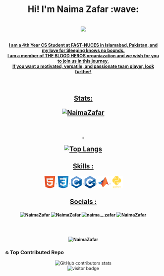 <h1 align = "center">Hi! I'm Naima Zafar :wave: <p align="center"> <a href="https://git.io/typing-svg"><img src="https://readme-typing-svg.herokuapp.com?font=Courier&pause=1000&color=18EBF7&width=435&lines=Computer+Science+Student;UI/UX+Designer;Active+Sleeper;&center=true&width=500&height=50"> <h4 align="center">I am a 4th Year CS Student at FAST-NUCES in Islamabad, Pakistan, and my love for Sleeping knows no bounds.
  <br>
I am a member of THE BLOOD HEROS organiazation and we wish for you to join us in this journey.
  <br>
If you want a motivated, versatile, and passionate team player, look further!</h4> <br>
  
 
  <h2 align="center">Stats:
  <p align="center">
	<p align="center"><img src="https://github-readme-streak-stats.herokuapp.com/?user=NaimaZafar&theme=react" alt="NaimaZafar"  /></p>

<br/>
  &nbsp;
 <p align="center">
  <img src="https://github-readme-stats.vercel.app/api/top-langs/?username=NaimaZafar&langs_count=8&theme=dark&layout=compact" alt="Top Langs"/>
</p>

	  
  <h2 align="center">Skills :

<h4 align="center">

<img align="center" alt="HTML5" width="40px" src="https://raw.githubusercontent.com/devicons/devicon/master/icons/html5/html5-original.svg"/>
<img align="center" alt="CSS" width="40px" src="https://raw.githubusercontent.com/devicons/devicon/master/icons/css3/css3-original.svg"/>
<img align="center" alt="C" width="40px" src="https://raw.githubusercontent.com/devicons/devicon/master/icons/c/c-original.svg"/>
<img align="center" alt="C++" width="40px" src="https://raw.githubusercontent.com/devicons/devicon/master/icons/cplusplus/cplusplus-original.svg"/>
<img align="center" alt="Matlab" width="40px" src="https://github.com/devicons/devicon/blob/master/icons/matlab/matlab-original.svg"/>
<img align="center" alt="Python" width="40px" src="https://github.com/devicons/devicon/blob/master/icons/python/python-plain-wordmark.svg"/>
	

 ## <h2 align="center">Socials :
<h4 align="center">
<a href="www.linkedin.com/in/naima-zafar" target="blank"><img align="center" src="https://raw.githubusercontent.com/rahuldkjain/github-profile-readme-generator/master/src/images/icons/Social/linked-in-alt.svg" alt="NaimaZafar" height="30" width="40" /></a>
  <a></a>
<a href="https://github.com/NaimaZafar" target="blank"><img align="center" src="https://raw.githubusercontent.com/rahuldkjain/github-profile-readme-generator/master/src/images/icons/Social/github.svg" alt="NaimaZafar" height="30" width="40" /></a>
    <a></a>
<a href="https://instagram.com/naima._.zafar_?igshid=ZDdkNTZiNTM=" target="blank"><img align="center" src="https://raw.githubusercontent.com/rahuldkjain/github-profile-readme-generator/master/src/images/icons/Social/instagram.svg" alt="naima._.zafar" height="30" width="40" /></a>
  <a></a>
<a href="https://twitter.com/naimazafar29" target="blank"><img align="center" src="https://raw.githubusercontent.com/rahuldkjain/github-profile-readme-generator/master/src/images/icons/Social/twitter.svg" alt="NaimaZafar" height="30" width="40" /></a>
 
</p>
<br><br>
   
 <p align="center"> <img src="https://komarev.com/ghpvc/?username=NaimaZafar&label=Profile%20views&color=0e75b6&style=plastic" alt="NaimaZafar" /> </p>
 
 
### 🔝 Top Contributed Repo
<div align="center">
  <img src="https://github-readme-stats.vercel.app/api?username=NaimaZafar&limit=5&theme=dark&include_all_commits=true" alt="GitHub contributors stats"/>
</div>


<div align="center">
  <img src="https://visitor-badge.glitch.me/badge?page_id=NaimaZafar" alt="visitor badge"/>
</div>
